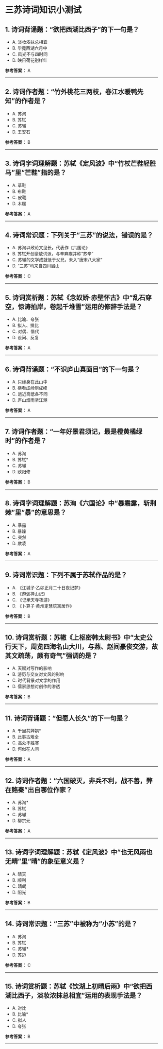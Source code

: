 # 三苏诗词知识小测试

## 1. 诗词背诵题：“欲把西湖比西子”的下一句是？

- A. 淡妆浓抹总相宜
- B. 毕竟西湖六月中
- C. 风光不与四时同
- D. 映日荷花别样红

**参考答案：** A

---

## 2. 诗词作者题：“竹外桃花三两枝，春江水暖鸭先知”的作者是？

- A. 苏洵
- B. 苏轼
- C. 苏辙
- D. 王安石

**参考答案：** B

---

## 3. 诗词字词理解题：苏轼《定风波》中“竹杖芒鞋轻胜马”里“芒鞋”指的是？

- A. 草鞋
- B. 布鞋
- C. 皮靴
- D. 木屐

**参考答案：** A

---

## 4. 诗词常识题：下列关于“三苏”的说法，错误的是？

- A. 苏洵以政论文见长，代表作《六国论》
- B. 苏轼开创豪放词派，与辛弃疾并称“苏辛”
- C. 苏辙的文学成就低于父兄，未入“唐宋八大家”
- D. “三苏”均来自四川眉山

**参考答案：** C

---

## 5. 诗词赏析题：苏轼《念奴娇·赤壁怀古》中“乱石穿空，惊涛拍岸，卷起千堆雪”运用的修辞手法是？

- A. 比喻、夸张
- B. 拟人、排比
- C. 对偶、借代
- D. 设问、反复

**参考答案：** A

---

## 6. 诗词背诵题：“不识庐山真面目”的下一句是？

- A. 只缘身在此山中
- B. 横看成岭侧成峰
- C. 远近高低各不同
- D. 庐山烟雨浙江潮

**参考答案：** A

---

## 7. 诗词作者题：“一年好景君须记，最是橙黄橘绿时”的作者是？

- A. 苏洵
- B. 苏轼*
- C. 苏辙
- D. 欧阳修

**参考答案：** B

---

## 8. 诗词字词理解题：苏洵《六国论》中“暴霜露，斩荆棘”里“暴”的意思是？

- A. 暴露
- B. 暴躁
- C. 突然
- D. 欺凌

**参考答案：** A

---

## 9. 诗词常识题：下列不属于苏轼作品的是？

- A. 《江城子·乙卯正月二十日夜记梦》
- B. 《游褒禅山记》
- C. 《记承天寺夜游》
- D. 《卜算子·黄州定慧院寓居作》

**参考答案：** B

---

## 10. 诗词赏析题：苏辙《上枢密韩太尉书》中“太史公行天下，周览四海名山大川，与燕、赵间豪俊交游，故其文疏荡，颇有奇气”强调的是？

- A. 天赋对写作的影响
- B. 游历与交友对文风的影响
- C. 时代背景对文学的作用
- D. 儒家思想对创作的渗透

**参考答案：** B

---

## 11. 诗词背诵题：“但愿人长久”的下一句是？

- A. 千里共婵娟*
- B. 此事古难全
- C. 高处不胜寒
- D. 何似在人间

**参考答案：** A

---

## 12. 诗词作者题：“六国破灭，非兵不利，战不善，弊在赂秦”出自哪位作家？

- A. 苏洵*
- B. 苏轼
- C. 苏辙
- D. 柳宗元

**参考答案：** A

---

## 13. 诗词字词理解题：苏轼《定风波》中“也无风雨也无晴”里“晴”的象征意义是？

- A. 晴天
- B. 顺利
- C. 晴朗
- D. 阳光

**参考答案：** B

---

## 14. 诗词常识题：“三苏”中被称为“小苏”的是？

- A. 苏洵
- B. 苏轼
- C. 苏辙*
- D. 苏迈

**参考答案：** C

---

## 15. 诗词赏析题：苏轼《饮湖上初晴后雨》中“欲把西湖比西子，淡妆浓抹总相宜”运用的表现手法是？

- A. 对比
- B. 比喻*
- C. 拟人
- D. 夸张

**参考答案：** B

---
